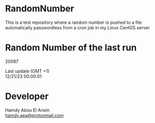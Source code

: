 # RandomNumber    
This is a test repository where a random number is pushed to a file automatically passwordless from a cron job in my Linux CentOS server    
# Random Number of the last run   
20087
      
Last update (GMT +1)    
12/21/23 00:00:01
# Developer    
Hamdy Abou El Anein   
hamdy.aea@protonmail.com
